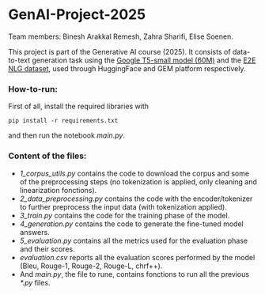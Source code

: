 # GenAI-Project-2025
Team members: Binesh Arakkal Remesh, Zahra Sharifi, Elise Soenen.

This project is part of the Generative AI course (2025). It consists of data-to-text generation task using the [Google T5-small model (60M)](https://huggingface.co/google-t5/t5-small) and the [E2E NLG dataset](https://gem-benchmark.com/data_cards/e2e_nlg), used through HuggingFace and GEM platform respectively.


### How-to-run:
First of all, install the required libraries with
```
pip install -r requirements.txt
```
and then run the notebook *main.py*.


### Content of the files:
- *1_corpus_utils.py* contains the code to download the corpus and some of the preprocessing steps (no tokenization is applied, only cleaning and linearization fonctions).
- *2_data_preprocessing.py* contains the code with the encoder/tokenizer to further preprocess the input data (with tokenization applied).
- *3_train.py* contains the code for the training phase of the model.
- *4_generation.py* contains the code to generate the fine-tuned model answers.
- *5_evaluation.py* contains all the metrics used for the evaluation phase and their scores.
- *evaluation.csv* reports all the evaluation scores performed by the model (Bleu, Rouge-1, Rouge-2, Rouge-L, chrf++).
- And *main.py*, the file to rune, contains fonctions to run all the previous *\*.py* files.
